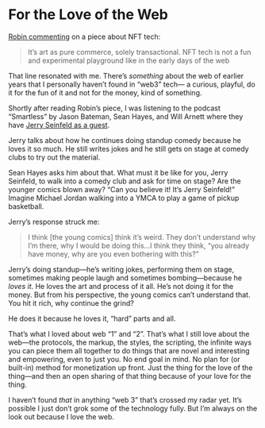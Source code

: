 # For the Love of the Web

[Robin commenting](https://www.robinrendle.com/notes/the-future-is-not-only-useless-it’s-expensive/) on a piece about NFT tech:

> It’s art as pure commerce, solely transactional. NFT tech is not a fun and experimental playground like in the early days of the web

That line resonated with me. There’s _something_ about the web of earlier years that I personally haven’t found in “web3” tech— a curious, playful, do it for the fun of it and not for the money, kind of something.

Shortly after reading Robin’s piece, I was listening to the podcast “Smartless” by Jason Bateman, Sean Hayes, and Will Arnett where they have [Jerry Seinfeld as a guest](https://www.smartless.com/episodes/episode/249e98ac/jerry-seinfeld).

Jerry talks about how he continues doing standup comedy because he loves it so much. He still writes jokes and he still gets on stage at comedy clubs to try out the material.

Sean Hayes asks him about that. What must it be like for you, Jerry Seinfeld, to walk into a comedy club and ask for time on stage? Are the younger comics blown away? “Can you believe it! It’s Jerry Seinfeld!” Imagine Michael Jordan walking into a YMCA to play a game of pickup basketball. 

Jerry’s response struck me:

> I think [the young comics] think it’s weird. They don’t understand why I’m there, why I would be doing this…I think they think, “you already have money, why are you even bothering with this?”

Jerry’s doing standup—he’s writing jokes, performing them on stage, sometimes making people laugh and sometimes bombing—because he _loves it_. He loves the art and process of it all. He’s not doing it for the money. But from his perspective, the young comics can’t understand that. You hit it rich, why continue the grind?

He does it because he loves it, “hard” parts and all.

That’s what I loved about web “1” and “2”. That’s what I still love about the web—the protocols, the markup, the styles, the scripting, the infinite ways you can piece them all together to do things that are novel and interesting and empowering, even to just you. No end goal in mind. No plan for (or built-in) method for monetization up front. Just the thing for the love of the thing—and then an open sharing of that thing because of your love for the thing.

I haven’t found _that_ in anything “web 3” that’s crossed my radar yet. It’s possible I just don’t grok some of the technology fully. But I’m always on the look out because I love the web.